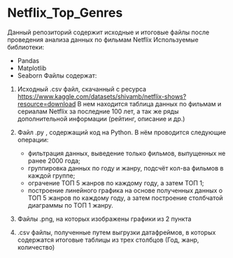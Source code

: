 # Netflix_Top_Genres
Данный репозиторий содержит исходные и итоговые файлы после проведения анализа данных по фильмам Netflix
Используемые библиотеки:
- Pandas
- Matplotlib
- Seaborn
Файлы содержат:

1. Исходный .csv файл, скачанный с ресурса https://www.kaggle.com/datasets/shivamb/netflix-shows?resource=download
   В нем находится таблица данных по фильмам и сериалам Netflix за последние 100 лет, а так же ряды дополнительной информации (рейтинг, описание и др.)

2. Файл .py , содержащий код на Python. В нём проводится следующие операции:
   - фильтрация данных, выведение только фильмов, выпущенных не ранее 2000 года;
   - группировка данных по году и жанру, подсчёт кол-ва фильмов в каждой группе;
   - ограчение ТОП 5 жанров по каждому году, а затем ТОП 1;
   - построение линейного графика на основе полученных данных о ТОП 5 жанров по каждому году, а затем построение столбчатой диаграммы по ТОП 1 жанру.
  
3. Файлы .png, на которых изображены графики из 2 пункта

4. .csv файлы, полученные путем выгрузки датафреймов, в которых содержатся итоговые таблицы из трех столбцов (Год, жанр, количество)
